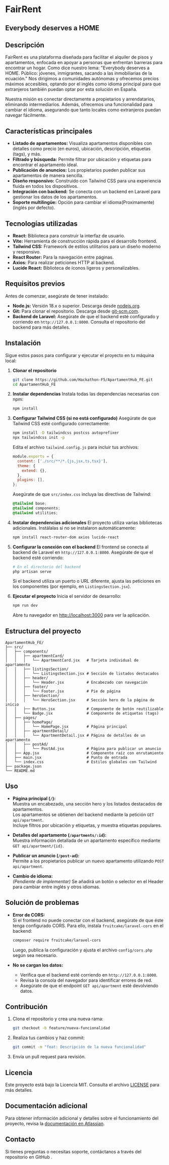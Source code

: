 # FairRent

## Everybody deserves a HOME

## Descripción

FairRent es una plataforma diseñada para facilitar el alquiler de pisos y apartamentos, enfocada en apoyar a personas que enfrentan barreras para encontrar un hogar. Como dice nuestro lema: "Everybody deserves a HOME. Público: jóvenes, inmigrantes, sacando a las inmobiliarias de la ecuación." Nos dirigimos a comunidades autónomas y ofrecemos precios máximos accesibles, optando por el inglés como idioma principal para que extranjeros también puedan optar por esta solución en España.

Nuestra misión es conectar directamente a propietarios y arrendatarios, eliminando intermediarios. Además, ofrecemos una funcionalidad para cambiar el idioma, asegurando que tanto locales como extranjeros puedan navegar fácilmente.

## Características principales

- **Listado de apartamentos:** Visualiza apartamentos disponibles con detalles como precio (en euros), ubicación, descripción, etiquetas (tags), y más.
- **Filtrado y búsqueda:** Permite filtrar por ubicación y etiquetas para encontrar el apartamento ideal.
- **Publicación de anuncios:** Los propietarios pueden publicar sus apartamentos de manera sencilla.
- **Diseño responsivo:** Construido con Tailwind CSS para una experiencia fluida en todos los dispositivos.
- **Integración con backend:** Se conecta con un backend en Laravel para gestionar los datos de los apartamentos.
- **Soporte multilingüe:** Opción para cambiar el idioma(Proximamente) (inglés por defecto).

## Tecnologías utilizadas

- **React:** Biblioteca para construir la interfaz de usuario.
- **Vite:** Herramienta de construcción rápida para el desarrollo frontend.
- **Tailwind CSS:** Framework de estilos utilitarios para un diseño moderno y responsivo.
- **React Router:** Para la navegación entre páginas.
- **Axios:** Para realizar peticiones HTTP al backend.
- **Lucide React:** Biblioteca de íconos ligeros y personalizables.

## Requisitos previos

Antes de comenzar, asegúrate de tener instalado:

- **Node.js:** Versión 18.x o superior. Descarga desde [nodejs.org](https://nodejs.org/).
- **Git:** Para clonar el repositorio. Descarga desde [git-scm.com](https://git-scm.com/).
- **Backend de Laravel:** Asegúrate de que el backend esté configurado y corriendo en `http://127.0.0.1:8000`. Consulta el repositorio del backend para más detalles.

## Instalación

Sigue estos pasos para configurar y ejecutar el proyecto en tu máquina local:

1. **Clonar el repositorio**
   ```bash
   git clone https://github.com/Hackathon-F5/ApartamentHub_FE.git
   cd ApartamentHub_FE
   ```

2. **Instalar dependencias**
   Instala todas las dependencias necesarias con npm:
   ```bash
   npm install
   ```

3. **Configurar Tailwind CSS (si no está configurado)**
   Asegúrate de que Tailwind CSS esté configurado correctamente:
   ```bash
   npm install -D tailwindcss postcss autoprefixer
   npx tailwindcss init -p
   ```
   Edita el archivo `tailwind.config.js` para incluir tus archivos:
   ```js
   module.exports = {
     content: ['./src/**/*.{js,jsx,ts,tsx}'],
     theme: {
       extend: {},
     },
     plugins: [],
   };
   ```
   Asegúrate de que `src/index.css` incluya las directivas de Tailwind:
   ```css
   @tailwind base;
   @tailwind components;
   @tailwind utilities;
   ```

4. **Instalar dependencias adicionales**
   El proyecto utiliza varias bibliotecas adicionales. Instálalas si no se instalaron automáticamente:
   ```bash
   npm install react-router-dom axios lucide-react
   ```

5. **Configurar la conexión con el backend**
   El frontend se conecta al backend de Laravel en `http://127.0.0.1:8000`. Asegúrate de que el backend esté corriendo:
   ```bash
   # En el directorio del backend
   php artisan serve
   ```
   Si el backend utiliza un puerto o URL diferente, ajusta las peticiones en los componentes (por ejemplo, en `ListingsSection.jsx`).

6. **Ejecutar el proyecto**
   Inicia el servidor de desarrollo:
   ```bash
   npm run dev
   ```
   Abre tu navegador en [http://localhost:3000](http://localhost:3000) para ver la aplicación.

## Estructura del proyecto

```plaintext
ApartamentHub_FE/
├── src/
│   ├── components/
│   │   ├── apartmentCard/
│   │   │   └── ApartmentCard.jsx   # Tarjeta individual de apartamento
│   │   ├── listingsSection/
│   │   │   └── ListingsSection.jsx # Sección de listados destacados
│   │   ├── header/
│   │   │   └── Header.jsx          # Encabezado con navegación
│   │   ├── footer/
│   │   │   └── Footer.jsx          # Pie de página
│   │   ├── heroSection/
│   │   │   └── HeroSection.jsx     # Sección hero de la página de inicio
│   │   ├── Button.jsx              # Componente de botón reutilizable
│   │   └── Badge.jsx               # Componente de etiquetas (tags)
│   ├── pages/
│   │   ├── homePage/
│   │   │   └── HomePage.jsx        # Página principal
│   │   ├── apartmentDetail/
│   │   │   └── ApartmentDetail.jsx # Página de detalles de un apartamento
│   │   ├── postAd/
│   │   │   └── PostAd.jsx          # Página para publicar un anuncio
│   ├── App.jsx                     # Componente raíz con enrutamiento
│   ├── main.jsx                    # Punto de entrada
│   └── index.css                   # Estilos globales con Tailwind
├── package.json
└── README.md
```

## Uso

- **Página principal (`/`):**  
  Muestra un encabezado, una sección hero y los listados destacados de apartamentos.  
  Los apartamentos se obtienen del backend mediante la petición `GET api/apartment`.  
  Incluye filtros por ubicación y etiquetas, y muestra etiquetas populares.

- **Detalles del apartamento (`/apartments/:id`):**  
  Muestra información detallada de un apartamento específico mediante `GET api/apartment/{id}`.

- **Publicar un anuncio (`/post-ad`):**  
  Permite a los propietarios publicar un nuevo apartamento utilizando `POST api/apartment`.

- **Cambio de idioma:**  
  *(Pendiente de implementar)* Se añadirá un botón o selector en el Header para cambiar entre inglés y otros idiomas.

## Solución de problemas

- **Error de CORS:**  
  Si el frontend no puede conectar con el backend, asegúrate de que éste tenga configurado CORS. Para ello, instala `fruitcake/laravel-cors` en el backend:
  ```bash
  composer require fruitcake/laravel-cors
  ```
  Luego, publica la configuración y ajusta el archivo `config/cors.php` según sea necesario.

- **No se cargan los datos:**  
  - Verifica que el backend esté corriendo en `http://127.0.0.1:8000`.
  - Revisa la consola del navegador para identificar errores de red.
  - Asegúrate de que el endpoint `GET api/apartment` esté devolviendo datos.



## Contribución

1. Clona el repositorio y crea una nueva rama:
   ```bash
   git checkout -b feature/nueva-funcionalidad
   ```

2. Realiza tus cambios y haz commit:
   ```bash
   git commit -m "feat: Descripción de la nueva funcionalidad"
   ```

3. Envía un pull request para revisión.

## Licencia

Este proyecto está bajo la Licencia MIT. Consulta el archivo [LICENSE](LICENSE) para más detalles.

## Documentación adicional

Para obtener información adicional y detalles sobre el funcionamiento del proyecto, revisa la [documentación en Atlassian](https://gaviriayeferson2.atlassian.net/wiki/spaces/HA/overview?homepageId=31097112).

## Contacto

Si tienes preguntas o necesitas soporte, contáctanos a través del repositorio en GitHub .
